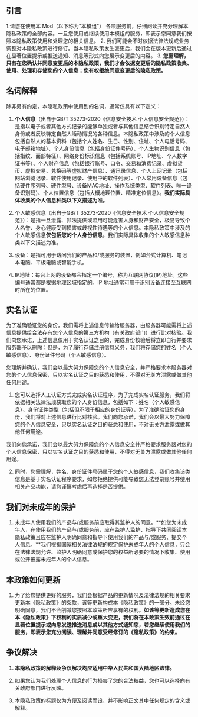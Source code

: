 ## 引言
1.请您在使用本 Mod（以下称为"本模组"） 各项服务前，仔细阅读并充分理解本隐私政策的全部内容。一旦您使用或继续使用本模组的服务，即表示您同意我们按照本隐私政策使用和处理您的相关信息。
2. 我们可能会不时依据法律法规或业务调整对本隐私政策进行修订。当本隐私政策发生变更后，我们会在版本更新后通过在显著位置提示或推送通知、消息等形式向您展示变更后的内容。
3. **您需理解，只有在您确认并同意变更后的本隐私政策，我们才会依据变更后的隐私政策收集、使用、处理和存储您的个人信息；您有权拒绝同意变更后的隐私政策。**

## 名词解释

除非另有约定，本隐私政策中使用到的名词，通常仅具有以下定义：

1. **个人信息**（出自于GB/T 35273-2020《信息安全技术 个人信息安全规范》）：是指以电子或者其他方式记录的能够单独或者与其他信息结合识别特定自然人身份或者反映特定自然人活动情况的各种信息。本隐私政策中涉及的个人信息包括自然人的基本资料（包括个人姓名、生日、性别、住址、个人电话号码、电子邮箱地址）、个人身份信息（包括身份证件号码）、个人生物识别信息（包括指纹、面部特征）、网络身份标识信息（包括系统账号、IP地址、个人数字证书等）、个人财产信息（包括银行账号、口令、交易和消费记录、虚拟货币、虚拟交易、兑换码等虚拟财产信息）、通讯录信息、个人上网记录（包括网站浏览记录、软件使用记录、使用中的软件列表）、个人常用设备信息（包括硬件序列号、硬件型号、设备MAC地址、操作系统类型、软件列表、唯一设备识别码）、个人位置信息（包括大概地理位置、精准定位信息）。**我们实际具体收集的个人信息种类以下文描述为准。**

2. 个人敏感信息（出自于GB/T 35273-2020《信息安全技术 个人信息安全规范》）：是指一旦泄露、非法提供或滥用可能危害人身和财产安全，极易导致个人名誉、身心健康受到损害或歧视性待遇等的个人信息。本隐私政策中涉及的个人敏感信息**仅包括您的个人身份信息**。我们实际具体收集的个人敏感信息种类以下文描述为准。

3. 设备：是指可用于访问我们的产品和/或服务的装置，例如台式计算机、笔记本电脑、平板电脑或智能手机。

4. IP地址：每台上网的设备都会指定一个编号，称为互联网协议(IP)地址。这些编号通常都是根据地理区域指定的。IP 地址通常可用于识别设备连接至互联网时所在的位置。


## 实名认证

为了准确验证您的身份，我们需将上述信息传输给服务器，由服务器可能需将上述信息提供给合法存有您个人信息的第三方机构（有关政府部门）进行比对核验。我们向您承诺，上述信息仅用于实名认证之目的，完成身份核验后将立即自行并要求服务器予以删除；但是，为了履行存储注册信息义务，我们将存储您的姓名（个人敏感信息）、身份证件号码（个人敏感信息）。

您理解并确认，我们会以最大努力保障您的个人信息安全，并严格要求本服务器对您的个人信息保密，只以实名认证之目的获悉和使用，不得对无关方泄露或做其他任何用途。

1. 您可以选择人工认证方式完成实名认证程序，为了完成实名认证服务，我们将依据相关法律法规获取您的个人身份信息，包括如下：姓名（个人敏感信息）、身份证件类型（包括但不限于相应的身份证等），为了准确验证您的身份，我们将对上述信息进行比对核验。我们向您承诺，我们会以最大努力保障您的个人信息安全，只以实名认证之目的获悉和使用，不对无关方泄露或做其他任何用途。

我们向您承诺，我们会以最大努力保障您的个人信息安全并严格要求服务器对您的个人信息保密，只以实名认证之目的获悉和使用，不得对无关方泄露或做其他任何用途。

2. 同时，您需理解，姓名、身份证件号码属于您的个人敏感信息，我们收集该类信息是基于实名认证程序要求，如您拒绝提供可能导致您无法登录账号并使用相关产品功能，请您谨慎考虑后再选择是否提供。

## 我们对未成年的保护
1. 未成年人使用我们的产品与/或服务前应取得其监护人的同意。**如您为未成年人，在使用我们的产品与/或服务前，应在监护人监护、指导下共同阅读本隐私政策且应在监护人明确同意和指导下使用我们的产品与/或服务、提交个人信息。**我们根据国家相关法律法规的规定保护未成年人的个人信息，只会在法律法规允许、监护人明确同意或保护您的权益所必要的情况下收集、使用或公开披露未成年人的个人信息。
## 本政策如何更新
1. 为了给您提供更好的服务，我们会根据产品的更新情况及法律法规的相关要求更新本《隐私政策》的条款，该等更新构成本《隐私政策》的一部分。未经您明确同意，我们不会削减您按照本政策所应享有的权利。**如该等更新造成您在本《隐私政策》下权利的实质减少或重大变更，我们将在本政策生效前通过在显著位置提示或向您发送推送消息或以其他方式通知您，若您继续使用我们的服务，即表示您充分阅读、理解并同意受经修订的《隐私政策》的约束。**
## 争议解决
1. **本隐私政策的解释及争议解决均应适用中华人民共和国大陆地区法律。**

2. 如果您认为我们处理个人信息的行为损害了您的合法权益，您也可以选择向有关政府部门进行反映。

3. 本隐私政策的标题仅为方便及阅读而设，并不影响正文其中任何规定的含义或解释。